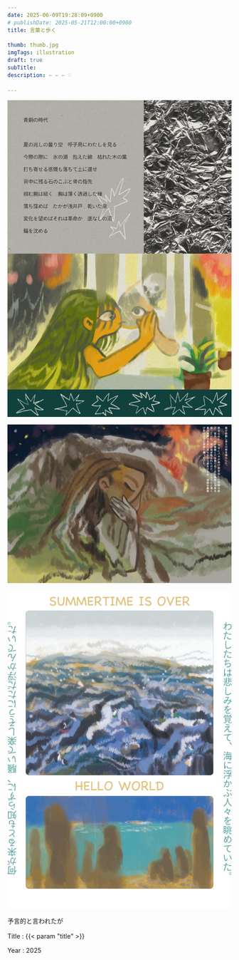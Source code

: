```yaml
---
date: 2025-06-09T19:28:09+0900
# publishDate: 2025-05-21T12:00:00+0900
title: 言葉と歩く

thumb: thumb.jpg
imgTags: illustration
draft: true
subTitle: 
description: ➳ ➳ ➳ ♡

---
```


![](1.jpg)

![](2.jpg)

![](3.jpg)

予言的と言われたが

Title
: {{< param "title" >}}　

Year
: 2025